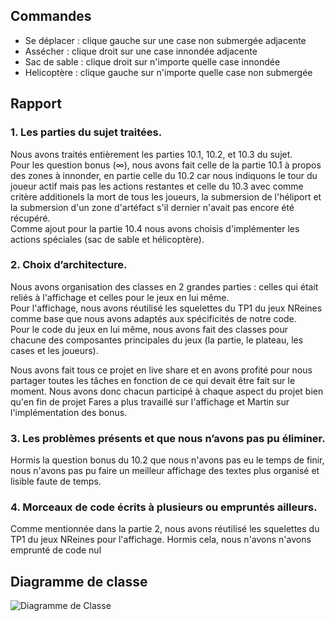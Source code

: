 ## Commandes
- Se déplacer : clique gauche sur une case non submergée adjacente
- Assécher : clique droit sur une case innondée adjacente
- Sac de sable : clique droit sur n'importe quelle case innondée
- Helicoptère : clique gauche sur n'importe quelle case non submergée


## Rapport

### 1. Les parties du sujet traitées.

Nous avons traités entièrement les parties 10.1, 10.2, et 10.3 du sujet.\
Pour les question bonus (∞), nous avons fait celle de la partie 10.1 à propos des zones à innonder, en partie celle du 10.2 car nous indiquons le tour du joueur actif mais pas les actions restantes et celle du 10.3 avec comme critère additionels la mort de tous les joueurs, la submersion de l'héliport et la submersion d'un zone d'artéfact s'il dernier n'avait pas encore été récupéré.\
Comme ajout pour la partie 10.4 nous avons choisis d'implémenter les actions spéciales (sac de sable et hélicoptère).


### 2. Choix d’architecture.

Nous avons organisation des classes en 2 grandes parties : celles qui était reliés à l'affichage et celles pour le jeux en lui même.\
Pour l'affichage, nous avons réutilisé les squelettes du TP1 du jeux NReines comme base que nous avons adaptés aux spécificités de notre code.\
Pour le code du jeux en lui même, nous avons fait des classes pour chacune des composantes principales du jeux (la partie, le plateau, les cases et les joueurs).

Nous avons fait tous ce projet en live share et en avons profité pour nous partager toutes les tâches en fonction de ce qui devait être fait sur le moment. Nous avons donc chacun participé à chaque aspect du projet bien qu'en fin de projet Fares a plus travaillé sur l'affichage et Martin sur l'implémentation des bonus.


### 3. Les problèmes présents et que nous n’avons pas pu éliminer.

Hormis la question bonus du 10.2 que nous n'avons pas eu le temps de finir, nous n'avons pas pu faire un meilleur affichage des textes plus organisé et lisible faute de temps.


### 4. Morceaux de code écrits à plusieurs ou empruntés ailleurs.

Comme mentionnée dans la partie 2, nous avons réutilisé les squelettes du TP1 du jeux NReines pour l'affichage. Hormis cela, nous n'avons n'avons emprunté de code nul


## Diagramme de classe

![Diagramme de Classe](/projet_java_test/blob/master/diagramme-de-classe.png)
